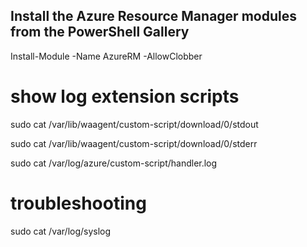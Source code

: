 


## Install the Azure Resource Manager modules from the PowerShell Gallery

Install-Module -Name AzureRM -AllowClobber


# show log extension scripts

sudo cat /var/lib/waagent/custom-script/download/0/stdout

sudo cat /var/lib/waagent/custom-script/download/0/stderr

sudo cat /var/log/azure/custom-script/handler.log


# troubleshooting

sudo cat /var/log/syslog